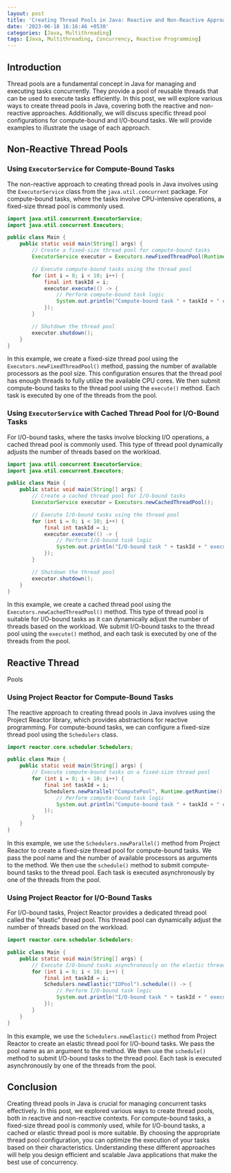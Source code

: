 ```yaml
---
layout: post
title: 'Creating Thread Pools in Java: Reactive and Non-Reactive Approaches'
date: '2023-06-18 16:16:46 +0530'
categories: [Java, Multithreading]
tags: [Java, Multithreading, Concurrency, Reactive Programming]
---
```


## Introduction

Thread pools are a fundamental concept in Java for managing and executing tasks concurrently. They provide a pool of reusable threads that can be used to execute tasks efficiently. In this post, we will explore various ways to create thread pools in Java, covering both the reactive and non-reactive approaches. Additionally, we will discuss specific thread pool configurations for compute-bound and I/O-bound tasks. We will provide examples to illustrate the usage of each approach.

## Non-Reactive Thread Pools

### Using `ExecutorService` for Compute-Bound Tasks

The non-reactive approach to creating thread pools in Java involves using the `ExecutorService` class from the `java.util.concurrent` package. For compute-bound tasks, where the tasks involve CPU-intensive operations, a fixed-size thread pool is commonly used.

```java
import java.util.concurrent.ExecutorService;
import java.util.concurrent.Executors;

public class Main {
    public static void main(String[] args) {
        // Create a fixed-size thread pool for compute-bound tasks
        ExecutorService executor = Executors.newFixedThreadPool(Runtime.getRuntime().availableProcessors());

        // Execute compute-bound tasks using the thread pool
        for (int i = 0; i < 10; i++) {
            final int taskId = i;
            executor.execute(() -> {
                // Perform compute-bound task logic
                System.out.println("Compute-bound task " + taskId + " executed by thread: " + Thread.currentThread().getName());
            });
        }

        // Shutdown the thread pool
        executor.shutdown();
    }
}
```

In this example, we create a fixed-size thread pool using the `Executors.newFixedThreadPool()` method, passing the number of available processors as the pool size. This configuration ensures that the thread pool has enough threads to fully utilize the available CPU cores. We then submit compute-bound tasks to the thread pool using the `execute()` method. Each task is executed by one of the threads from the pool.

### Using `ExecutorService` with Cached Thread Pool for I/O-Bound Tasks

For I/O-bound tasks, where the tasks involve blocking I/O operations, a cached thread pool is commonly used. This type of thread pool dynamically adjusts the number of threads based on the workload.

```java
import java.util.concurrent.ExecutorService;
import java.util.concurrent.Executors;

public class Main {
    public static void main(String[] args) {
        // Create a cached thread pool for I/O-bound tasks
        ExecutorService executor = Executors.newCachedThreadPool();

        // Execute I/O-bound tasks using the thread pool
        for (int i = 0; i < 10; i++) {
            final int taskId = i;
            executor.execute(() -> {
                // Perform I/O-bound task logic
                System.out.println("I/O-bound task " + taskId + " executed by thread: " + Thread.currentThread().getName());
            });
        }

        // Shutdown the thread pool
        executor.shutdown();
    }
}
```

In this example, we create a cached thread pool using the `Executors.newCachedThreadPool()` method. This type of thread pool is suitable for I/O-bound tasks as it can dynamically adjust the number of threads based on the workload. We submit I/O-bound tasks to the thread pool using the `execute()` method, and each task is executed by one of the threads from the pool.

## Reactive Thread

 Pools

### Using Project Reactor for Compute-Bound Tasks

The reactive approach to creating thread pools in Java involves using the Project Reactor library, which provides abstractions for reactive programming. For compute-bound tasks, we can configure a fixed-size thread pool using the `Schedulers` class.

```java
import reactor.core.scheduler.Schedulers;

public class Main {
    public static void main(String[] args) {
        // Execute compute-bound tasks on a fixed-size thread pool
        for (int i = 0; i < 10; i++) {
            final int taskId = i;
            Schedulers.newParallel("ComputePool", Runtime.getRuntime().availableProcessors()).schedule(() -> {
                // Perform compute-bound task logic
                System.out.println("Compute-bound task " + taskId + " executed by thread: " + Thread.currentThread().getName());
            });
        }
    }
}
```

In this example, we use the `Schedulers.newParallel()` method from Project Reactor to create a fixed-size thread pool for compute-bound tasks. We pass the pool name and the number of available processors as arguments to the method. We then use the `schedule()` method to submit compute-bound tasks to the thread pool. Each task is executed asynchronously by one of the threads from the pool.

### Using Project Reactor for I/O-Bound Tasks

For I/O-bound tasks, Project Reactor provides a dedicated thread pool called the "elastic" thread pool. This thread pool can dynamically adjust the number of threads based on the workload.

```java
import reactor.core.scheduler.Schedulers;

public class Main {
    public static void main(String[] args) {
        // Execute I/O-bound tasks asynchronously on the elastic thread pool
        for (int i = 0; i < 10; i++) {
            final int taskId = i;
            Schedulers.newElastic("IOPool").schedule(() -> {
                // Perform I/O-bound task logic
                System.out.println("I/O-bound task " + taskId + " executed by thread: " + Thread.currentThread().getName());
            });
        }
    }
}
```

In this example, we use the `Schedulers.newElastic()` method from Project Reactor to create an elastic thread pool for I/O-bound tasks. We pass the pool name as an argument to the method. We then use the `schedule()` method to submit I/O-bound tasks to the thread pool. Each task is executed asynchronously by one of the threads from the pool.

## Conclusion

Creating thread pools in Java is crucial for managing concurrent tasks effectively. In this post, we explored various ways to create thread pools, both in reactive and non-reactive contexts. For compute-bound tasks, a fixed-size thread pool is commonly used, while for I/O-bound tasks, a cached or elastic thread pool is more suitable. By choosing the appropriate thread pool configuration, you can optimize the execution of your tasks based on their characteristics. Understanding these different approaches will help you design efficient and scalable Java applications that make the best use of concurrency.